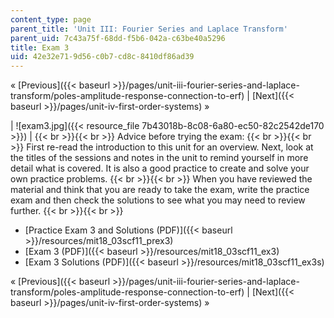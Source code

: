 ```yaml
---
content_type: page
parent_title: 'Unit III: Fourier Series and Laplace Transform'
parent_uid: 7c43a75f-68dd-f5b6-042a-c63be40a5296
title: Exam 3
uid: 42e32e71-9d56-c0b7-cd8c-8410df86ad39
---
```


« [Previous]({{< baseurl >}}/pages/unit-iii-fourier-series-and-laplace-transform/poles-amplitude-response-connection-to-erf) | [Next]({{< baseurl >}}/pages/unit-iv-first-order-systems) »

| ![exam3.jpg]({{< resource_file 7b43018b-8c08-6a80-ec50-82c2542de170 >}}) |  {{< br >}}{{< br >}} Advice before trying the exam: {{< br >}}{{< br >}} First re-read the introduction to this unit for an overview. Next, look at the titles of the sessions and notes in the unit to remind yourself in more detail what is covered. It is also a good practice to create and solve your own practice problems. {{< br >}}{{< br >}} When you have reviewed the material and think that you are ready to take the exam, write the practice exam and then check the solutions to see what you may need to review further. {{< br >}}{{< br >}}  

*   [Practice Exam 3 and Solutions (PDF)]({{< baseurl >}}/resources/mit18_03scf11_prex3)
*   [Exam 3 (PDF)]({{< baseurl >}}/resources/mit18_03scf11_ex3)
*   [Exam 3 Solutions (PDF)]({{< baseurl >}}/resources/mit18_03scf11_ex3s)

« [Previous]({{< baseurl >}}/pages/unit-iii-fourier-series-and-laplace-transform/poles-amplitude-response-connection-to-erf) | [Next]({{< baseurl >}}/pages/unit-iv-first-order-systems) »
